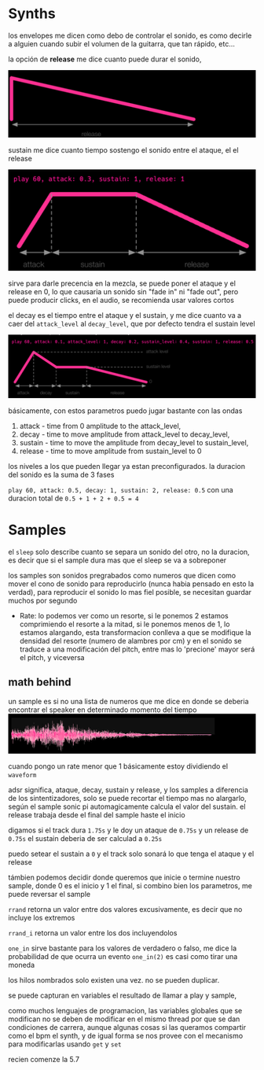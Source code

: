 # Synths
los envelopes me dicen como debo de controlar el sonido, es como decirle a alguien cuando subir el volumen de la guitarra, que tan rápido, etc…

la opción de **release** me dice cuanto puede durar el sonido,

![release](resources/envelope_1.png)

sustain me dice cuanto tiempo sostengo el sonido entre el ataque, el el release

![sustain](resources/sustain.png)

sirve para darle precencia en la mezcla, se puede poner el ataque y el release en 0, lo que causaria un sonido sin "fade in" ni "fade out", pero puede producir clicks, en el audio, se recomienda usar valores cortos

el decay es el tiempo entre el ataque y el sustain, y me dice cuanto va a caer del `attack_level` al  `decay_level`, que por defecto tendra el sustain level 

![decay](resources/decay.png)

básicamente, con estos parametros puedo jugar bastante con las ondas


1. attack - time from 0 amplitude to the attack_level, 
2. decay - time to move amplitude from attack_level to decay_level, 
3. sustain - time to move the amplitude from decay_level to sustain_level, 
4. release - time to move amplitude from sustain_level to 0 

los niveles a los que pueden llegar ya estan preconfigurados. la duracion del sonido es la suma de 3 fases

`play 60, attack: 0.5, decay: 1, sustain: 2, release: 0.5` con una duracion total de  `0.5 + 1 + 2 + 0.5 = 4` 

# Samples
el `sleep` solo describe cuanto se separa un sonido del otro, no  la duracion, es decir que si el sample dura mas que el sleep se va a sobreponer

los samples son sonidos pregrabados como numeros que dicen como mover el cono de sonido para reproducirlo (nunca habia pensado en esto la verdad), para reproducir el sonido lo mas fiel posible, se necesitan guardar muchos por segundo

* Rate: lo podemos ver como un resorte, si le ponemos 2 estamos comprimiendo el resorte a la mitad, si le ponemos menos de 1, lo estamos alargando, esta transformacion conlleva a que se modifique la densidad del resorte (numero de alambres por cm) y en el sonido se traduce a una modificación del pitch, entre mas lo 'precione' mayor será el pitch, y viceversa

## math behind
un sample es si no una lista de numeros que me dice en donde se deberia encontrar el speaker en determinado momento del tiempo
![Alt text](resources/waveform.png)

cuando pongo un rate menor que 1 básicamente estoy dividiendo el `waveform`


adsr significa, ataque, decay, sustain y release, y los samples a diferencia de los sintentizadores, solo se puede recortar el tiempo mas no alargarlo, según el sample sonic pi automagicamente calcula el valor del sustain. el release trabaja desde el final del sample haste el inicio

digamos si el track dura `1.75s` y le doy un ataque de `0.75s` y un release de `0.75s`
el sustain deberia de ser calculad a `0.25s` 

puedo setear el sustain a `0` y el track solo sonará lo que tenga el ataque y el release

támbien podemos decidir donde queremos que inicie o termine nuestro sample, donde 0 es el inicio y 1 el final, si combino bien los parametros, me puede reversar el sample

`rrand` retorna un valor entre dos valores excusivamente, es decir que no incluye los extremos

`rrand_i` retorna un valor entre los dos incluyendolos

`one_in` sirve bastante para los valores de verdadero o falso, me dice la probabilidad de que ocurra un evento `one_in(2)` es casi como tirar una moneda

los hilos nombrados solo existen una vez. no se pueden duplicar.

se puede capturan en variables el resultado de llamar a play y sample,

como muchos lenguajes de programacion, las variables globales que se modifican no se deben de modificar en el mismo thread por que se dan condiciones de carrera, aunque algunas cosas si las queramos compartir como el bpm el synth, y de igual forma se nos provee con el mecanismo para modificarlas usando `get` y `set`

recien comenze la 5.7
